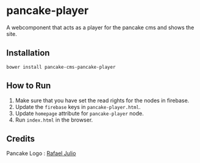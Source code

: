 # pancake-player
A webcomponent that acts as a player for the pancake cms and shows the site.

## Installation

```shell
bower install pancake-cms-pancake-player
```

## How to Run

1. Make sure that you have set the read rights for the nodes in firebase.
2. Update the `firebase` keys in `pancake-player.html`.
3. Update `homepage` attribute for `pancake-player` node.
3. Run `index.html` in the browser.

## Credits

Pancake Logo : [Rafael Julio](https://plus.google.com/+RafaelJulio1112)
